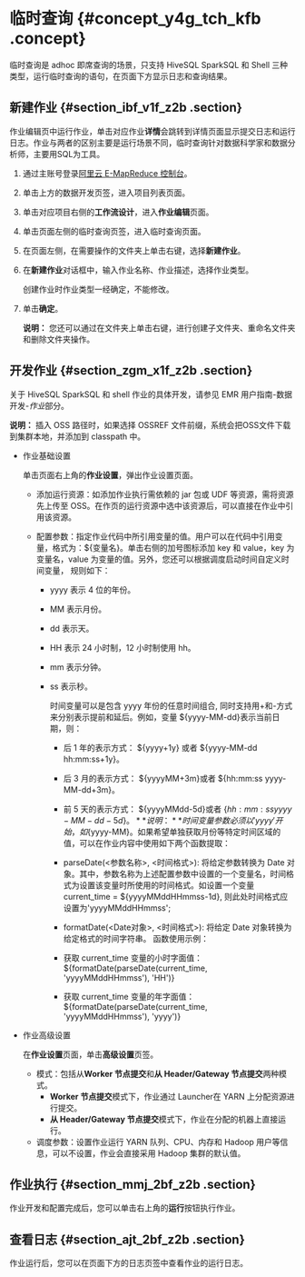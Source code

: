 # 临时查询 {#concept_y4g_tch_kfb .concept}

临时查询是 adhoc 即席查询的场景，只支持 HiveSQL SparkSQL 和 Shell 三种类型，运行临时查询的语句，在页面下方显示日志和查询结果。

## 新建作业 {#section_ibf_v1f_z2b .section}

作业编辑页中运行作业，单击对应作业**详情**会跳转到详情页面显示提交日志和运行日志。作业与两者的区别主要是运行场景不同，临时查询针对数据科学家和数据分析师，主要用SQL为工具。

1.  通过主账号登录[阿里云 E-MapReduce 控制台](https://emr.console.aliyun.com/console)。
2.  单击上方的数据开发页签，进入项目列表页面。
3.  单击对应项目右侧的**工作流设计**，进入**作业编辑**页面。
4.  单击页面左侧的临时查询页签，进入临时查询页面。
5.  在页面左侧，在需要操作的文件夹上单击右键，选择**新建作业**。
6.  在**新建作业**对话框中，输入作业名称、作业描述，选择作业类型。

    创建作业时作业类型一经确定，不能修改。

7.  单击**确定**。

    **说明：** 您还可以通过在文件夹上单击右键，进行创建子文件夹、重命名文件夹和删除文件夹操作。


## 开发作业 {#section_zgm_x1f_z2b .section}

关于 HiveSQL SparkSQL 和 shell 作业的具体开发，请参见 EMR 用户指南-数据开发-*作业*部分。

**说明：** 插入 OSS 路径时，如果选择 OSSREF 文件前缀，系统会把OSS文件下载到集群本地，并添加到 classpath 中。

-   作业基础设置

    单击页面右上角的**作业设置**，弹出作业设置页面。

    -   添加运行资源：如添加作业执行需依赖的 jar 包或 UDF 等资源，需将资源先上传至 OSS。在作页的运行资源中选中该资源后，可以直接在作业中引用该资源。
    -   配置参数：指定作业代码中所引用变量的值。用户可以在代码中引用变量，格式为：$\{变量名\}。单击右侧的加号图标添加 key 和 value，key 为变量名，value 为变量的值。另外，您还可以根据调度启动时间自定义时间变量， 规则如下：

        -   yyyy 表示 4 位的年份。
        -   MM 表示月份。
        -   dd 表示天。
        -   HH 表示 24 小时制，12 小时制使用 hh。
        -   mm 表示分钟。
        -   ss 表示秒。

            时间变量可以是包含 yyyy 年份的任意时间组合, 同时支持用+和-方式来分别表示提前和延后。例如，变量 $\{yyyy-MM-dd\}表示当前日期，则：

            -   后 1 年的表示方式： $\{yyyy+1y\} 或者 $\{yyyy-MM-dd hh:mm:ss+1y\}。
            -   后 3 月的表示方式： $\{yyyyMM+3m\}或者 $\{hh:mm:ss yyyy-MM-dd+3m\}。
            -   前 5 天的表示方式： $\{yyyyMMdd-5d\}或者 $\{hh:mm:ss yyyy-MM-dd-5d\}。
            **说明：** 时间变量参数必须以'yyyy'开始，如$\{yyyy-MM\}。如果希望单独获取月份等特定时间区域的值，可以在作业内容中使用如下两个函数提取：

            -   parseDate\(<参数名称\>, <时间格式\>\): 将给定参数转换为 Date 对象。其中，参数名称为上述配置参数中设置的一个变量名，时间格式为设置该变量时所使用的时间格式。如设置一个变量 current\_time = $\{yyyyMMddHHmmss-1d\}, 则此处时间格式应设置为'yyyyMMddHHmmss';
            -   formatDate\(<Date对象\>, <时间格式\>\): 将给定 Date 对象转换为给定格式的时间字符串。
            函数使用示例：

            -   获取 current\_time 变量的小时字面值：$\{formatDate\(parseDate\(current\_time, 'yyyyMMddHHmmss'\), 'HH'\)\}
            -   获取 current\_time 变量的年字面值：$\{formatDate\(parseDate\(current\_time, 'yyyyMMddHHmmss'\), 'yyyy'\)\}
-   作业高级设置

    在**作业设置**页面，单击**高级设置**页签。

    -   模式：包括从**Worker 节点提交**和**从 Header/Gateway 节点提交**两种模式。
        -   **Worker 节点提交**模式下，作业通过 Launcher在 YARN 上分配资源进行提交。
        -   **从 Header/Gateway 节点提交**模式下，作业在分配的机器上直接运行。
    -   调度参数：设置作业运行 YARN 队列、CPU、内存和 Hadoop 用户等信息，可以不设置，作业会直接采用 Hadoop 集群的默认值。

## 作业执行 {#section_mmj_2bf_z2b .section}

作业开发和配置完成后，您可以单击右上角的**运行**按钮执行作业。

## 查看日志 {#section_ajt_2bf_z2b .section}

作业运行后，您可以在页面下方的日志页签中查看作业的运行日志。

